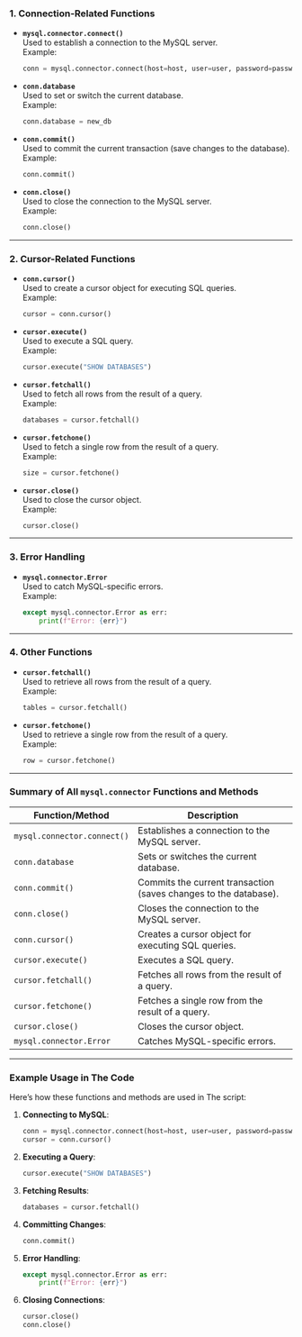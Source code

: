 ### 1. **Connection-Related Functions**
   - **`mysql.connector.connect()`**  
     Used to establish a connection to the MySQL server.  
     Example:
     ```python
     conn = mysql.connector.connect(host=host, user=user, password=password)
     ```

   - **`conn.database`**  
     Used to set or switch the current database.  
     Example:
     ```python
     conn.database = new_db
     ```

   - **`conn.commit()`**  
     Used to commit the current transaction (save changes to the database).  
     Example:
     ```python
     conn.commit()
     ```

   - **`conn.close()`**  
     Used to close the connection to the MySQL server.  
     Example:
     ```python
     conn.close()
     ```

---

### 2. **Cursor-Related Functions**
   - **`conn.cursor()`**  
     Used to create a cursor object for executing SQL queries.  
     Example:
     ```python
     cursor = conn.cursor()
     ```

   - **`cursor.execute()`**  
     Used to execute a SQL query.  
     Example:
     ```python
     cursor.execute("SHOW DATABASES")
     ```

   - **`cursor.fetchall()`**  
     Used to fetch all rows from the result of a query.  
     Example:
     ```python
     databases = cursor.fetchall()
     ```

   - **`cursor.fetchone()`**  
     Used to fetch a single row from the result of a query.  
     Example:
     ```python
     size = cursor.fetchone()
     ```

   - **`cursor.close()`**  
     Used to close the cursor object.  
     Example:
     ```python
     cursor.close()
     ```

---

### 3. **Error Handling**
   - **`mysql.connector.Error`**  
     Used to catch MySQL-specific errors.  
     Example:
     ```python
     except mysql.connector.Error as err:
         print(f"Error: {err}")
     ```

---

### 4. **Other Functions**
   - **`cursor.fetchall()`**  
     Used to retrieve all rows from the result of a query.  
     Example:
     ```python
     tables = cursor.fetchall()
     ```

   - **`cursor.fetchone()`**  
     Used to retrieve a single row from the result of a query.  
     Example:
     ```python
     row = cursor.fetchone()
     ```

---

### Summary of All `mysql.connector` Functions and Methods
| **Function/Method**            | **Description**                                                                 |
|--------------------------------|---------------------------------------------------------------------------------|
| `mysql.connector.connect()`    | Establishes a connection to the MySQL server.                                   |
| `conn.database`                | Sets or switches the current database.                                          |
| `conn.commit()`                | Commits the current transaction (saves changes to the database).                |
| `conn.close()`                 | Closes the connection to the MySQL server.                                      |
| `conn.cursor()`                | Creates a cursor object for executing SQL queries.                              |
| `cursor.execute()`             | Executes a SQL query.                                                           |
| `cursor.fetchall()`            | Fetches all rows from the result of a query.                                    |
| `cursor.fetchone()`            | Fetches a single row from the result of a query.                                |
| `cursor.close()`               | Closes the cursor object.                                                       |
| `mysql.connector.Error`        | Catches MySQL-specific errors.                                                  |

---

### Example Usage in The Code
Here’s how these functions and methods are used in The script:

1. **Connecting to MySQL**:
   ```python
   conn = mysql.connector.connect(host=host, user=user, password=password)
   cursor = conn.cursor()
   ```

2. **Executing a Query**:
   ```python
   cursor.execute("SHOW DATABASES")
   ```

3. **Fetching Results**:
   ```python
   databases = cursor.fetchall()
   ```

4. **Committing Changes**:
   ```python
   conn.commit()
   ```

5. **Error Handling**:
   ```python
   except mysql.connector.Error as err:
       print(f"Error: {err}")
   ```

6. **Closing Connections**:
   ```python
   cursor.close()
   conn.close()
   ```


